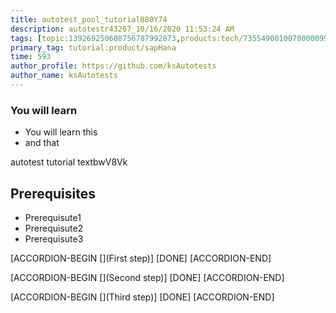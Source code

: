 ```yaml
---
title: autotest_pool_tutorial880Y74
description: autotestr43267_10/16/2020 11:53:24 AM
tags: [topic:139269250608756787992873,products:tech/73554900100700000996,tutorial:experience/advanced]
primary_tag: tutorial:product/sapHana
time: 593
author_profile: https://github.com/ksAutotests
author_name: ksAutotests
---
```

### You will learn
- You will learn this
- and that

autotest tutorial textbwV8Vk

## Prerequisites
- Prerequisute1
- Prerequisute2
- Prerequisute3

[ACCORDION-BEGIN [](First step)]
[DONE]
[ACCORDION-END]

[ACCORDION-BEGIN [](Second step)]
[DONE]
[ACCORDION-END]

[ACCORDION-BEGIN [](Third step)]
[DONE]
[ACCORDION-END]

